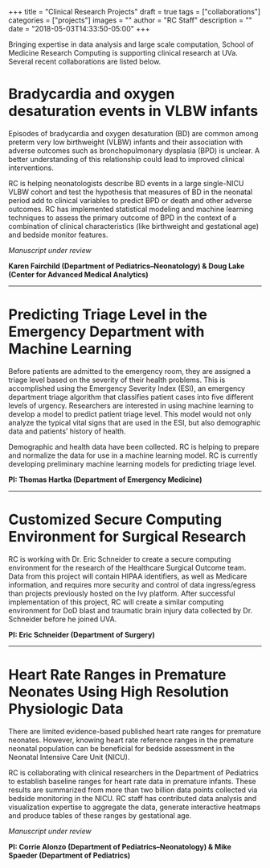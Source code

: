 +++
title = "Clinical Research Projects"
draft = true
tags = ["collaborations"]
categories = ["projects"]
images = ""
author = "RC Staff"
description = ""
date = "2018-05-03T14:33:50-05:00"
+++

<div class="bd-callout bd-callout-warning">
<p class=lead>Bringing expertise in data analysis and large scale computation, School of Medicine Research Computing is supporting clinical research at UVa. Several recent collaborations are listed below.</p>
</div>

# Bradycardia and oxygen desaturation events in VLBW infants

Episodes of bradycardia and oxygen desaturation (BD) are common among preterm very low birthweight (VLBW) infants and their association with adverse outcomes such as bronchopulmonary dysplasia (BPD) is unclear. A better understanding of this relationship could lead to improved clinical interventions.

RC is helping neonatologists describe BD events in a large single-NICU VLBW cohort and test the hypothesis that measures of BD in the neonatal period add to clinical variables to predict BPD or death and other adverse outcomes. RC has implemented statistical modeling and machine learning techniques to assess the primary outcome of BPD in the context of a combination of clinical characteristics (like birthweight and gestational age) and bedside monitor features.

*Manuscript under review*

**Karen Fairchild (Department of Pediatrics–Neonatology) & Doug Lake (Center for Advanced Medical Analytics)**

- - -

# Predicting Triage Level in the Emergency Department with Machine Learning

Before patients are admitted to the emergency room, they are assigned a triage level based on the severity of their health problems. This is accomplished using the Emergency Severity Index (ESI), an emergency department triage algorithm that classifies patient cases into five different levels of urgency. Researchers are interested in using machine learning to develop a model to predict patient triage level. This model would not only analyze the typical vital signs that are used in the ESI, but also demographic data and patients’ history of health.

Demographic and health data have been collected. RC is helping to prepare and normalize the data for use in a machine learning model. RC is currently developing preliminary machine learning models for predicting triage level.

**PI: Thomas Hartka (Department of Emergency Medicine)**

- - -

# Customized Secure Computing Environment for Surgical Research

RC is working with Dr. Eric Schneider to create a secure computing environment for the research of the Healthcare Surgical Outcome team. Data from this project will contain HIPAA identifiers, as well as Medicare information, and requires more security and control of data ingress/egress than projects previously hosted on the Ivy platform. After successful implementation of this project, RC will create a similar computing environment for DoD blast and traumatic brain injury data collected by Dr. Schneider before he joined UVA.

**PI: Eric Schneider (Department of Surgery)**

- - -

# Heart Rate Ranges in Premature Neonates Using High Resolution Physiologic Data

There are limited evidence-based published heart rate ranges for premature neonates. However, knowing heart rate reference ranges in the premature neonatal population can be beneficial for bedside assessment in the Neonatal Intensive Care Unit (NICU).

RC is collaborating with clinical researchers in the Department of Pediatrics to establish baseline ranges for heart rate data in premature infants. These results are summarized from more than two billion data points collected via bedside monitoring in the NICU. RC staff has contributed data analysis and visualization expertise to aggregate the data, generate interactive heatmaps and produce tables of these ranges by gestational age.


*Manuscript under review*

**PI: Corrie Alonzo (Department of Pediatrics–Neonatology) & Mike Spaeder (Department of Pediatrics)**

